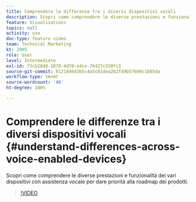 ```yaml
---
title: Comprendere le differenze tra i diversi dispositivi vocali
description: Scopri come comprendere le diverse prestazioni e funzionalità dei vari dispositivi con assistenza vocale per dare priorità alla roadmap dei prodotti.
feature: Visualizations
topics: null
activity: use
doc-type: feature video
team: Technical Marketing
kt: 2905
role: User
level: Intermediate
exl-id: 73cb28d8-1078-4d70-a4ce-76427c550fc3
source-git-commit: 812184643b5c4a5c01dea2b2f49b57049c1805da
workflow-type: tm+mt
source-wordcount: '46'
ht-degree: 100%

---
```


# Comprendere le differenze tra i diversi dispositivi vocali {#understand-differences-across-voice-enabled-devices}

Scopri come comprendere le diverse prestazioni e funzionalità dei vari dispositivi con assistenza vocale per dare priorità alla roadmap dei prodotti.

>[!VIDEO](https://video.tv.adobe.com/v/328543/?quality=12&learn=on&captions=ita)
